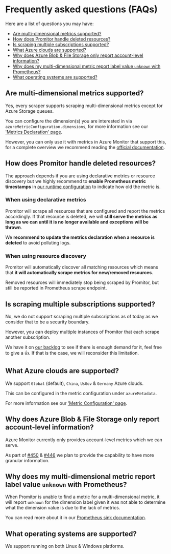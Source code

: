 # Frequently asked questions (FAQs)

Here are a list of questions you may have:

- [Are multi-dimensional metrics supported?](#are-multi-dimensional-metrics-supported)
- [How does Promitor handle deleted resources?](#how-does-promitor-handle-deleted-resources)
- [Is scraping multiple subscriptions supported?](#is-scraping-multiple-subscriptions-supported)
- [What Azure clouds are supported?](#what-azure-clouds-are-supported)
- [Why does Azure Blob & File Storage only report account-level information?](#why-does-azure-blob-file-storage-only-report-account-level-information)
- [Why does my multi-dimensional metric report label value `unknown` with Prometheus?](#why-does-my-multi-dimensional-metric-report-label-value-unknown-with-prometheus)
- [What operating systems are supported?](#what-operating-systems-are-supported)

## Are multi-dimensional metrics supported?

Yes, every scraper supports scraping multi-dimensional metrics except for
Azure Storage queues.

You can configure the dimension(s) you are interested in via
`azureMetricConfiguration.dimensions`, for more information see
our ['Metrics Declaration' page](scraping/overview.md#metrics).

However, you can only use it with metrics in Azure Monitor that support this,
for a complete overview we recommend reading the
[official documentation](https://learn.microsoft.com/en-us/azure/azure-monitor/platform/metrics-supported).

## How does Promitor handle deleted resources?

The approach depends if you are using declarative metrics or resource discovery but we highly recommend to
 **enable Prometheus metric timestamps** in [our runtime configuration](scraping/runtime-configuration.md#prometheus-scraping-endpoint)
  to indicate how old the metric is.

### When using declarative metrics

Promitor will scrape all resources that are configured and report the metrics accordingly. If that resource is deleted,
 we will **still serve the metrics as long as we can until it is no longer available and exceptions will be thrown**.

We **recommend to update the metrics declaration when a resource is deleted** to avoid polluting logs.

### When using resource discovery

Promitor will automatically discover all matching resources which means that **it will automatically scrape metrics for
 new/removed resources**.

Removed resources will immediately stop being scraped by Promitor, but still be reported in Prometheus scrape endpoint.

## Is scraping multiple subscriptions supported?

No, we do not support scraping multiple subscriptions as of today as we consider that to be a security boundary.

However, you can deploy multiple instances of Promitor that each scrape another subscription.

We have it on [our backlog](https://github.com/tomkerkhove/promitor/issues/761) to see if there is
 enough demand for it, feel free to give a :+1:. If that is the case, we will reconsider this limitation.

## What Azure clouds are supported?

We support `Global` (default), `China`, `UsGov` & `Germany` Azure clouds.

This can be configured in the metric configuration under `azureMetadata`.

For more information see our ['Metric Configuration' page](scraping/overview.md).

## Why does Azure Blob & File Storage only report account-level information?

Azure Monitor currently only provides account-level metrics which we can serve.

As part of [#450](https://github.com/tomkerkhove/promitor/issues/450) &
 [#446](https://github.com/tomkerkhove/promitor/issues/446) we plan to provide the capability to have more granular information.

## Why does my multi-dimensional metric report label value `unknown` with Prometheus?

When Promitor is unable to find a metric for a multi-dimensional metric, it will report `unknown` for the dimension
 label given it was not able to determine what the dimension value is due to the lack of metrics.

You can read more about it in our [Prometheus sink documentation](scraping/runtime-configuration.md#what-happens-when-metrics-are-unavailable-for-multi-dimensional-metrics).

## What operating systems are supported?

We support running on both Linux & Windows platforms.
